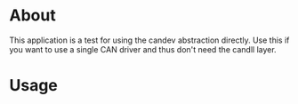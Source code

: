 # About
This application is a test for using the candev abstraction directly.
Use this if you want to use a single CAN driver and thus don't need the candll layer.

# Usage
